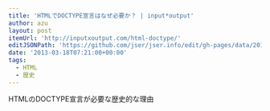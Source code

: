 ```yaml
---
title: 'HTMLでDOCTYPE宣言はなぜ必要か？ | input*output'
author: azu
layout: post
itemUrl: 'http://inputxoutput.com/html-doctype/'
editJSONPath: 'https://github.com/jser/jser.info/edit/gh-pages/data/2013/03/index.json'
date: '2013-03-18T07:21:00+00:00'
tags:
  - HTML
  - 歴史
---
```

HTMLのDOCTYPE宣言が必要な歴史的な理由
